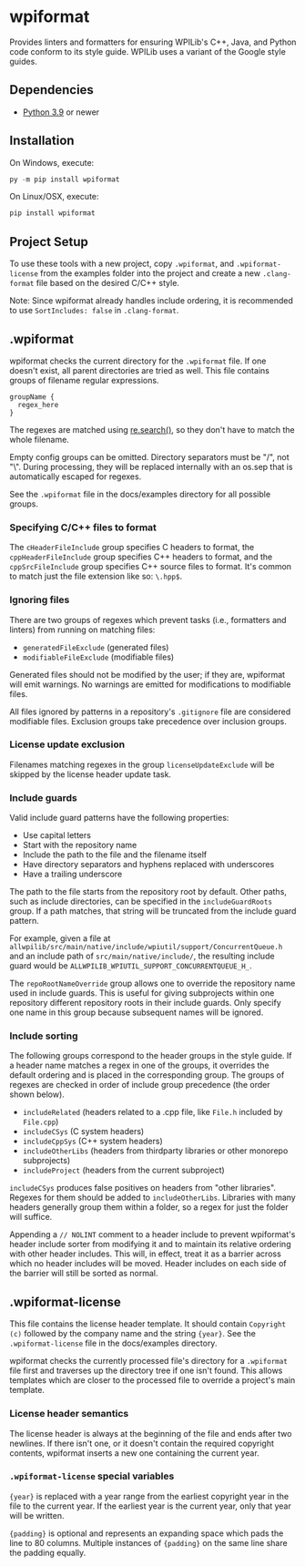 # wpiformat

Provides linters and formatters for ensuring WPILib's C++, Java, and Python code conform to its style guide. WPILib uses a variant of the Google style guides.

## Dependencies

- [Python 3.9](https://www.python.org/downloads/) or newer

## Installation

On Windows, execute:
```powershell
py -m pip install wpiformat
```

On Linux/OSX, execute:
```bash
pip install wpiformat
```

## Project Setup

To use these tools with a new project, copy `.wpiformat`, and `.wpiformat-license` from the examples folder into the project and create a new `.clang-format` file based on the desired C/C++ style.

Note: Since wpiformat already handles include ordering, it is recommended to use `SortIncludes: false` in `.clang-format`.

## .wpiformat

wpiformat checks the current directory for the `.wpiformat` file. If one doesn't exist, all parent directories are tried as well. This file contains groups of filename regular expressions.
```
groupName {
  regex_here
}
```
The regexes are matched using [re.search()](https://docs.python.org/3/library/re.html#re.search), so they don't have to match the whole filename.

Empty config groups can be omitted. Directory separators must be "/", not "\\". During processing, they will be replaced internally with an os.sep that is automatically escaped for regexes.

See the `.wpiformat` file in the docs/examples directory for all possible groups.

### Specifying C/C++ files to format

The `cHeaderFileInclude` group specifies C headers to format, the `cppHeaderFileInclude` group specifies C++ headers to format, and the `cppSrcFileInclude` group specifies C++ source files to format. It's common to match just the file extension like so: `\.hpp$`.

### Ignoring files

There are two groups of regexes which prevent tasks (i.e., formatters and linters) from running on matching files:

- `generatedFileExclude` (generated files)
- `modifiableFileExclude` (modifiable files)

Generated files should not be modified by the user; if they are, wpiformat will emit warnings. No warnings are emitted for modifications to modifiable files.

All files ignored by patterns in a repository's `.gitignore` file are considered modifiable files. Exclusion groups take precedence over inclusion groups.

### License update exclusion

Filenames matching regexes in the group `licenseUpdateExclude` will be skipped by the license header update task.

### Include guards

Valid include guard patterns have the following properties:

- Use capital letters
- Start with the repository name
- Include the path to the file and the filename itself
- Have directory separators and hyphens replaced with underscores
- Have a trailing underscore

The path to the file starts from the repository root by default. Other paths, such as include directories, can be specified in the `includeGuardRoots` group. If a path matches, that string will be truncated from the include guard pattern.

For example, given a file at `allwpilib/src/main/native/include/wpiutil/support/ConcurrentQueue.h` and an include path of `src/main/native/include/`, the resulting include guard would be `ALLWPILIB_WPIUTIL_SUPPORT_CONCURRENTQUEUE_H_`.

The `repoRootNameOverride` group allows one to override the repository name used in include guards. This is useful for giving subprojects within one repository different repository roots in their include guards. Only specify one name in this group because subsequent names will be ignored.

### Include sorting

The following groups correspond to the header groups in the style guide. If a header name matches a regex in one of the groups, it overrides the default ordering and is placed in the corresponding group. The groups of regexes are checked in order of include group precedence (the order shown below).

- `includeRelated` (headers related to a .cpp file, like `File.h` included by `File.cpp`)
- `includeCSys` (C system headers)
- `includeCppSys` (C++ system headers)
- `includeOtherLibs` (headers from thirdparty libraries or other monorepo subprojects)
- `includeProject` (headers from the current subproject)

`includeCSys` produces false positives on headers from "other libraries". Regexes for them should be added to `includeOtherLibs`. Libraries with many headers generally group them within a folder, so a regex for just the folder will suffice.

Appending a `// NOLINT` comment to a header include to prevent wpiformat's header include sorter from modifying it and to maintain its relative ordering with other header includes. This will, in effect, treat it as a barrier across which no header includes will be moved. Header includes on each side of the barrier will still be sorted as normal.

## .wpiformat-license

This file contains the license header template. It should contain `Copyright (c)` followed by the company name and the string `{year}`. See the `.wpiformat-license` file in the docs/examples directory.

wpiformat checks the currently processed file's directory for a `.wpiformat` file first and traverses up the directory tree if one isn't found. This allows templates which are closer to the processed file to override a project's main template.

### License header semantics

The license header is always at the beginning of the file and ends after two newlines. If there isn't one, or it doesn't contain the required copyright contents, wpiformat inserts a new one containing the current year.

### `.wpiformat-license` special variables

`{year}` is replaced with a year range from the earliest copyright year in the file to the current year. If the earliest year is the current year, only that year will be written.

`{padding}` is optional and represents an expanding space which pads the line to 80 columns. Multiple instances of `{padding}` on the same line share the padding equally.
